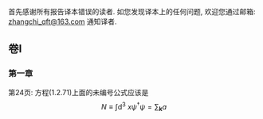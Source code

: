 首先感谢所有报告译本错误的读者. 如您发现译本上的任何问题, 欢迎您通过邮箱: zhangchi_qft@163.com 通知译者.  

## 卷I

### 第一章

第24页:  方程(1.2.71)上面的未编号公式应该是
$$
N \equiv \int\mathrm{d}^{3}\: x \psi^{\dag}\psi = \sum_{\textbf{k}}a
$$